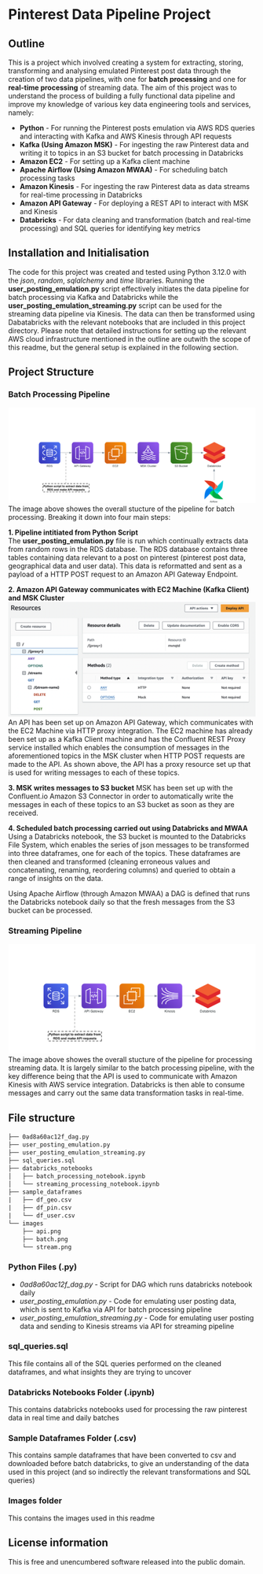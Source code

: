 # Pinterest Data Pipeline Project

## Outline
This is a project which involved creating a system for extracting, storing, transforming and analysing emulated Pinterest post data through the creation of two data pipelines, with one for **batch processing** and one for **real-time processing** of streaming data. The aim of this project was to understand the process of building a fully functional data pipeline and improve my knowledge of various key data engineering tools and services, namely:
- **Python** - For running the Pinterest posts emulation via AWS RDS queries and interacting with Kafka and AWS Kinesis through API requests
- **Kafka (Using Amazon MSK)** - For ingesting the raw Pinterest data and writing it to topics in an S3 bucket for batch processing in Databricks
- **Amazon EC2** - For setting up a Kafka client machine
- **Apache Airflow (Using Amazon MWAA)** - For scheduling batch processing tasks
- **Amazon Kinesis** - For ingesting the raw Pinterest data as data streams for real-time processing in Databricks
- **Amazon API Gateway** - For deploying a REST API to interact with MSK and Kinesis
- **Databricks** - For data cleaning and transformation (batch and real-time processing) and SQL queries for identifying key metrics

## Installation and Initialisation
The code for this project was created and tested using Python 3.12.0 with the *json*, *random*, *sqlalchemy* and *time* libraries. Running the **user_posting_emulation.py** script effectively initiates the data pipeline for batch processing via Kafka and Databricks while the **user_posting_emulation_streaming.py** script can be used for the streaming data pipeline via Kinesis. The data can then be transformed using Dabatabricks with the relevant notebooks that are included in this project directory. Please note that detailed instructions for setting up the relevant AWS cloud infrastructure mentioned in the outline are outwith the scope of this readme, but the general setup is explained in the following section. 

## Project Structure
### Batch Processing Pipeline
![Alt text](images/batch.png)
The image above showes the overall stucture of the pipeline for batch processing. Breaking it down into four main steps: 
  
**1. Pipeline intitiated from Python Script**  
The **user_posting_emulation.py** file is run which continually extracts data from random rows in the RDS database. The RDS database contains three tables containing data relevant to a post on pinterest (pinterest post data, geographical data and user data). This data is reformatted and sent as a payload of a HTTP POST request to an Amazon API Gateway Endpoint.

**2. Amazon API Gateway communicates with EC2 Machine (Kafka Client) and MSK Cluster**
![Alt text](images/api.png)
An API has been set up on Amazon API Gateway, which communicates with the EC2 Machine via HTTP proxy integration. The EC2 machine has already been set up as a Kafka Client machine and has the Confluent REST Proxy service installed which enables the consumption of messages in the aforementioned topics in the MSK cluster when HTTP POST requests are made to the API. As shown above, the API has a proxy resource set up that is used for writing messages to each of these topics.  

**3. MSK writes messages to S3 bucket**
MSK has been set up with the Confluent.io Amazon S3 Connector in order to automatically write the messages in each of these topics to an S3 bucket as soon as they are received.

**4. Scheduled batch processing carried out using Databricks and MWAA**
Using a Databricks notebook, the S3 bucket is mounted to the Databricks File System, which enables the series of json messages to be transformed into three dataframes, one for each of the topics. These dataframes are then cleaned and transformed (cleaning erroneous values and concatenating, renaming, reordering columns) and queried to obtain a range of insights on the data.

Using Apache Airflow (through Amazon MWAA) a DAG is defined that runs the Databricks notebook daily so that the fresh messages from the S3 bucket can be processed. 

### Streaming Pipeline
![Alt text](images/stream.png)
The image above showes the overall stucture of the pipeline for processing streaming data. It is largely similar to the batch processing pipeline, with the key difference being that the API is used to communicate with Amazon Kinesis with AWS service integration. Databricks is then able to consume messages and carry out the same data transformation tasks in real-time. 

## File structure
```
├── 0ad8a60ac12f_dag.py
├── user_posting_emulation.py
├── user_posting_emulation_streaming.py
├── sql_queries.sql
├── databricks_notebooks
│   ├── batch_processing_notebook.ipynb
│   └── streaming_processing_notebook.ipynb
├── sample_dataframes
|   ├── df_geo.csv
|   ├── df_pin.csv
|   └── df_user.csv
└── images
    ├── api.png
    ├── batch.png
    └── stream.png
```
### Python Files (.py)
- *0ad8a60ac12f_dag.py* - Script for DAG which runs databricks notebook daily
- *user_posting_emulation.py* - Code for emulating user posting data, which is sent to Kafka via API for batch processing pipeline
- *user_posting_emulation_streaming.py* - Code for emulating user posting data and sending to Kinesis streams via API for streaming pipeline

### sql_queries.sql
This file contains all of the SQL queries performed on the cleaned dataframes, and what insights they are trying to uncover

### Databricks Notebooks Folder (.ipynb)
This contains databricks notebooks used for processing the raw pinterest data in real time and daily batches
  
### Sample Dataframes Folder (.csv)
This contains sample dataframes that have been converted to csv and downloaded before batch databricks, to give an understanding of the data used in this project (and so indirectly the relevant transformations and SQL queries)

### Images folder
This contains the images used in this readme

## License information
This is free and unencumbered software released into the public domain.




